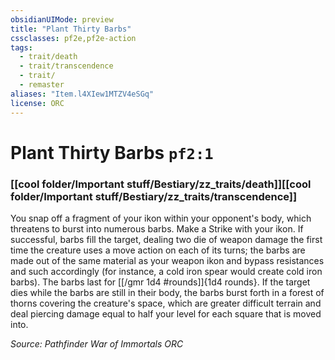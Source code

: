 ```yaml
---
obsidianUIMode: preview
title: "Plant Thirty Barbs"
cssclasses: pf2e,pf2e-action
tags:
  - trait/death
  - trait/transcendence
  - trait/
  - remaster
aliases: "Item.l4XIew1MTZV4eSGq"
license: ORC
---
```

# Plant Thirty Barbs `pf2:1`

### [[cool folder/Important stuff/Bestiary/zz_traits/death]][[cool folder/Important stuff/Bestiary/zz_traits/transcendence]]






You snap off a fragment of your ikon within your opponent's body, which threatens to burst into numerous barbs. Make a Strike with your ikon. If successful, barbs fill the target, dealing two die of weapon damage the first time the creature uses a move action on each of its turns; the barbs are made out of the same material as your weapon ikon and bypass resistances and such accordingly (for instance, a cold iron spear would create cold iron barbs). The barbs last for [[/gmr 1d4 #rounds]]{1d4 rounds}. If the target dies while the barbs are still in their body, the barbs burst forth in a forest of thorns covering the creature's space, which are greater difficult terrain and deal piercing damage equal to half your level for each square that is moved into.

*Source: Pathfinder War of Immortals*
*ORC*
